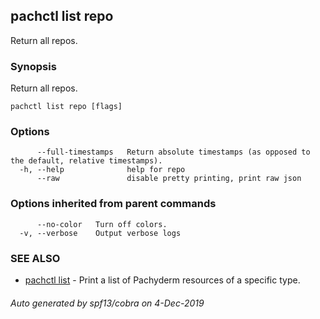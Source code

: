 ## pachctl list repo

Return all repos.

### Synopsis

Return all repos.

```
pachctl list repo [flags]
```

### Options

```
      --full-timestamps   Return absolute timestamps (as opposed to the default, relative timestamps).
  -h, --help              help for repo
      --raw               disable pretty printing, print raw json
```

### Options inherited from parent commands

```
      --no-color   Turn off colors.
  -v, --verbose    Output verbose logs
```

### SEE ALSO

* [pachctl list](pachctl_list.md)	 - Print a list of Pachyderm resources of a specific type.

###### Auto generated by spf13/cobra on 4-Dec-2019
